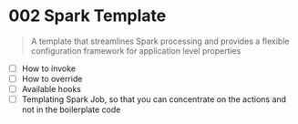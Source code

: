# 002 Spark Template
> A template that streamlines Spark processing and provides a flexible configuration framework for application level properties

+ [ ] How to invoke
+ [ ] How to override
+ [ ] Available hooks
+ [ ] Templating Spark Job, so that you can concentrate on the actions and not in the boilerplate code
